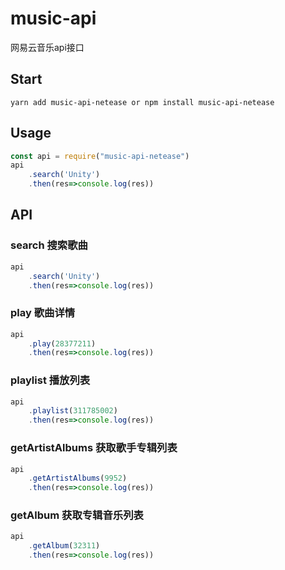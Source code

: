 # music-api
网易云音乐api接口

## Start

``` shell
yarn add music-api-netease or npm install music-api-netease
```

## Usage

``` javascript
const api = require("music-api-netease")
api
    .search('Unity')
    .then(res=>console.log(res))
```

## API

### search 搜索歌曲
``` javascript
api
    .search('Unity')
    .then(res=>console.log(res))
```

### play 歌曲详情
``` javascript
api
    .play(28377211)
    .then(res=>console.log(res))
```

### playlist 播放列表
``` javascript
api
    .playlist(311785002)
    .then(res=>console.log(res))
```

### getArtistAlbums 获取歌手专辑列表
``` javascript
api
    .getArtistAlbums(9952)
    .then(res=>console.log(res))
```

### getAlbum 获取专辑音乐列表
``` javascript
api
    .getAlbum(32311)
    .then(res=>console.log(res))
```
